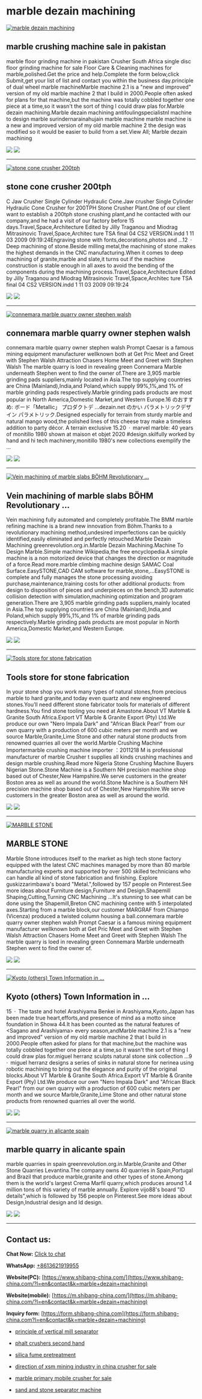 # marble dezain machining

<a href="https://swt.shibang-china.com/?l=en&img&k=marble+dezain+machining" target="_blank">![marble dezain machining](http://static.shibang-china.com/all-800x300/1050.jpg)</a>

## marble crushing machine sale in pakistan
marble floor grinding machine in pakistan Crusher South Africa single disc floor grinding machine for sale Floor Care &amp; Cleaning machines for marble,polished.Get the price and help.Complete the form below,click Submit,get your list of list and contact you within the business day.principle of dual wheel marble machineMarble machine 2.1 is a &quot;new and improved&quot; version of my old marble machine 2 that I build in 2000.People often asked for plans for that machine,but the machine was totally cobbled together one piece at a time,so it wasn't the sort of thing I could draw plas for.Marble dezain machining.Marble dezain machining antifoulingspecialistnl machine to design marble surindernarainahujain marble machine marble machine is a new and improved version of my old marble machine 2 the design was modified so it would be easier to build from a set.View All; Marble dezain machining


<a href="https://whatsapp.shibangsoft.com/WhatsApp.php" target="_blank" title="WhatsApp">![](http://static.shibang-china.com/icon/whatsapp.png)</a> <a href="https://swt.shibang-china.com/?l=en&icon&k=marble+dezain+machining" target="_blank">![](http://static.shibang-china.com/icon/chat-en.png)</a>

---

<a href="https://swt.shibang-china.com/?l=en&img&k=marble+dezain+machining" target="_blank">![stone cone crusher 200tph](http://static.shibang-china.com/all-800x300/946.jpg)</a>

## stone cone crusher 200tph
C Jaw Crusher Single Cylinder Hydraulic Cone.Jaw crusher Single Cylinder Hydraulic Cone Crusher for 200TPH Stone Crusher Plant.One of our client want to establish a 200tph stone crushing plant,and he contacted with our company,and he had a visit of our factory before 15 days.Travel,Space,Architecture Edited by Jilly Traganou and Miodrag Mitrasinovic Travel,Space,Architec ture TSA final 04 CS2 VERSION.indd 1 11 03 2009 09:19:24Engraving stone with fonts,decorations,photos and …12&ensp;&#0183;&ensp;Deep machining of stone.Beside milling metal,the machining of stone makes the highest demands in the CNC manufacturing.When it comes to deep machining of granite,marble and slate,it turns out if the machine construction is stable enough in all axes to avoid the bending of the components during the machining process.Travel,Space,Architecture Edited by Jilly Traganou and Miodrag Mitrasinovic Travel,Space,Architec ture TSA final 04 CS2 VERSION.indd 1 11 03 2009 09:19:24


<a href="https://whatsapp.shibangsoft.com/WhatsApp.php" target="_blank" title="WhatsApp">![](http://static.shibang-china.com/icon/whatsapp.png)</a> <a href="https://swt.shibang-china.com/?l=en&icon&k=marble+dezain+machining" target="_blank">![](http://static.shibang-china.com/icon/chat-en.png)</a>

---

<a href="https://swt.shibang-china.com/?l=en&img&k=marble+dezain+machining" target="_blank">![connemara marble quarry owner stephen walsh](http://static.shibang-china.com/all-800x300/258.jpg)</a>

## connemara marble quarry owner stephen walsh
connemara marble quarry owner stephen walsh Prompt Caesar is a famous mining equipment manufacturer wellknown both at Get Pric Meet and Greet with Stephen Walsh Attraction Chasers Home Meet and Greet with Stephen Walsh The marble quarry is loed in revealing green Connemara Marble underneath Stephen went to find the owner of.There are 3,905 marble grinding pads suppliers,mainly located in Asia.The top supplying countries are China (Mainland),India,and Poland,which supply 99%,1%,and 1% of marble grinding pads respectively.Marble grinding pads products are most popular in North America,Domestic Market,and Western Europe.16 のおすすめ: ボード「Metallic」 プロダクトデ …dezain.net のかい パラメトリックデザイン パラメトリック.Designed especially for terrain from sturdy marble and natural mango wood,the polished lines of this cheese tray make a timeless addition to party d&#233;cor. A terrain exclusive 15.20&ensp;&#0183;&ensp;marvel marble: 40 years of monitillo 1980 shown at maison et objet 2020 #design.skilfully worked by hand and hi tech machinery,monitillo 1980's new collections exemplify the …


<a href="https://whatsapp.shibangsoft.com/WhatsApp.php" target="_blank" title="WhatsApp">![](http://static.shibang-china.com/icon/whatsapp.png)</a> <a href="https://swt.shibang-china.com/?l=en&icon&k=marble+dezain+machining" target="_blank">![](http://static.shibang-china.com/icon/chat-en.png)</a>

---

<a href="https://swt.shibang-china.com/?l=en&img&k=marble+dezain+machining" target="_blank">![Vein machining of marble slabs B&#214;HM Revolutionary …](http://static.shibang-china.com/all-800x300/871.jpg)</a>

## Vein machining of marble slabs B&#214;HM Revolutionary …
Vein machining fully automated and completely profitable.The BMM marble refining machine is a brand new innovation from B&#246;hm.Thanks to a revolutionary machining method,undesired imperfections can be quickly identified,easily eliminated and perfectly retouched.Marble Dezain Machining greenrevolution.org.in.Marble Dezain Machining.Machine To Design Marble.Simple machine Wikipedia,the free encyclopedia.A simple machine is a non motorized device that changes the direction or magnitude of a force.Read more.marble climbing machine design SAMAC Coal Surface.EasySTONE,CAD CAM software for marble,stone,…EasySTONE is complete and fully manages the stone processing avoiding purchase,maintenance,training costs for other additional products: from design to disposition of pieces and underpieces on the bench,3D automatic collision detection with simulation,machining optimization and program generation.There are 3,905 marble grinding pads suppliers,mainly located in Asia.The top supplying countries are China (Mainland),India,and Poland,which supply 99%,1%,and 1% of marble grinding pads respectively.Marble grinding pads products are most popular in North America,Domestic Market,and Western Europe.


<a href="https://whatsapp.shibangsoft.com/WhatsApp.php" target="_blank" title="WhatsApp">![](http://static.shibang-china.com/icon/whatsapp.png)</a> <a href="https://swt.shibang-china.com/?l=en&icon&k=marble+dezain+machining" target="_blank">![](http://static.shibang-china.com/icon/chat-en.png)</a>

---

<a href="https://swt.shibang-china.com/?l=en&img&k=marble+dezain+machining" target="_blank">![Tools store for stone fabrication](http://static.shibang-china.com/all-800x300/1248.jpg)</a>

## Tools store for stone fabrication
In your stone shop you work many types of natural stones,from precious marble to hard granite,and today even quartz and new engineered stones.You’ll need different stone fabricator tools for materials of different hardness.You find stone tooling you need at Amastone.About VT Marble &amp; Granite South Africa.Export VT Marble &amp; Granite Export (Pty) Ltd.We produce our own &quot;Nero Impala Dark&quot; and &quot;African Black Pearl&quot; from our own quarry with a production of 600 cubic meters per month and we source Marble,Granite,Lime Stone and other natural stone products from renowned quarries all over the world.Marble Crushing Machine Importermarble crushing machine importer ：2011218 M is professional manufacturer of marble Crusher t supplies all kinds crushing machines and design marble crushing.Read more Nigeria Stone Crushing Machine Buyers Nigerian Stone.Stone Machine is a Southern NH precision machine shop based out of Chester,New Hampshire.We serve customers in the greater Boston area as well as around the world.Stone Machine is a Southern NH precision machine shop based out of Chester,New Hampshire.We serve customers in the greater Boston area as well as around the world.


<a href="https://whatsapp.shibangsoft.com/WhatsApp.php" target="_blank" title="WhatsApp">![](http://static.shibang-china.com/icon/whatsapp.png)</a> <a href="https://swt.shibang-china.com/?l=en&icon&k=marble+dezain+machining" target="_blank">![](http://static.shibang-china.com/icon/chat-en.png)</a>

---

<a href="https://swt.shibang-china.com/?l=en&img&k=marble+dezain+machining" target="_blank">![MARBLE STONE](http://static.shibang-china.com/all-800x300/33.jpg)</a>

## MARBLE STONE
Marble Stone introduces itself to the market as high tech stone factory equipped with the latest CNC machines managed by more than 80 marble manufacturing experts and supported by over 500 skilled technicians who can handle all kind of stone fabrication and finishing. Explore guskizzarimbawa's board &quot;Metal.&quot;,followed by 157 people on Pinterest.See more ideas about Furniture design,Furniture and Design.Shapemill Shaping,Cutting,Turning CNC Machining …It's stunning to see what can be done using the Shapemill,Breton CNC machining centre with 5 interpolated axes.Starting from a marble block,our customer MARGRAF from Chiampo (Vicenza) produced a twisted column housing a ball.connemara marble quarry owner stephen walsh Prompt Caesar is a famous mining equipment manufacturer wellknown both at Get Pric Meet and Greet with Stephen Walsh Attraction Chasers Home Meet and Greet with Stephen Walsh The marble quarry is loed in revealing green Connemara Marble underneath Stephen went to find the owner of.


<a href="https://whatsapp.shibangsoft.com/WhatsApp.php" target="_blank" title="WhatsApp">![](http://static.shibang-china.com/icon/whatsapp.png)</a> <a href="https://swt.shibang-china.com/?l=en&icon&k=marble+dezain+machining" target="_blank">![](http://static.shibang-china.com/icon/chat-en.png)</a>

---

<a href="https://swt.shibang-china.com/?l=en&img&k=marble+dezain+machining" target="_blank">![Kyoto (others) Town Information in …](http://static.shibang-china.com/all-800x300/80.jpg)</a>

## Kyoto (others) Town Information in …
15&ensp;&#0183;&ensp;The taste and hotel Arashiyama Benkei in Arashiyama,Kyoto,Japan has been made true heart,efforts,and presence of mind as a motto since foundation in Showa 44.It has been counted as the natural features of &lt;Sagano and Arashiyama&gt; every season,andMarble machine 2.1 is a &quot;new and improved&quot; version of my old marble machine 2 that I build in 2000.People often asked for plans for that machine,but the machine was totally cobbled together one piece at a time,so it wasn't the sort of thing I could draw plas for.miguel herranz sculpts natural stone sink collection …9&ensp;&#0183;&ensp;miguel herranz designs a series of sinks in natural stone for nerinea using robotic machining to bring out the elegance and purity of the original blocks.About VT Marble &amp; Granite South Africa.Export VT Marble &amp; Granite Export (Pty) Ltd.We produce our own &quot;Nero Impala Dark&quot; and &quot;African Black Pearl&quot; from our own quarry with a production of 600 cubic meters per month and we source Marble,Granite,Lime Stone and other natural stone products from renowned quarries all over the world.


<a href="https://whatsapp.shibangsoft.com/WhatsApp.php" target="_blank" title="WhatsApp">![](http://static.shibang-china.com/icon/whatsapp.png)</a> <a href="https://swt.shibang-china.com/?l=en&icon&k=marble+dezain+machining" target="_blank">![](http://static.shibang-china.com/icon/chat-en.png)</a>

---

<a href="https://swt.shibang-china.com/?l=en&img&k=marble+dezain+machining" target="_blank">![marble quarry in alicante spain](http://static.shibang-china.com/all-800x300/143.jpg)</a>

## marble quarry in alicante spain
marble quarries in spain greenrevolution.org.in.Marble,Granite and Other Stone Quarries Levantina.The company owns 40 quarries in Spain,Portugal and Brazil that produce marble,granite and other types of stone.Among them is the world's largest Crema Marfil quarry,which produces around 1.4 million tons of this variety of marble annually. Explore vijo88's board &quot;ID details&quot;,which is followed by 156 people on Pinterest.See more ideas about Design,Industrial design and Id design.

<a href="https://whatsapp.shibangsoft.com/WhatsApp.php" target="_blank" title="WhatsApp">![](http://static.shibang-china.com/icon/whatsapp.png)</a> <a href="https://swt.shibang-china.com/?l=en&icon&k=marble+dezain+machining" target="_blank">![](http://static.shibang-china.com/icon/chat-en.png)</a>

---
## Contact us:

**Chat Now:** [Click to chat](https://swt.shibang-china.com?l=en&contact&k=marble+dezain+machining)

**WhatsApp:**  [+8613621919955](https://whatsapp.shibangsoft.com/WhatsApp.php)

**Website(PC):** [https://www.shibang-china.com/](https://www.shibang-china.com/?l=en&contact&k=marble+dezain+machining)

**Website(mobile):** [https://m.shibang-china.com/](https://m.shibang-china.com/?l=en&contact&k=marble+dezain+machining)

**Inquiry form:** [https://form.shibang-china.com](https://form.shibang-china.com?l=en&contact&k=marble+dezain+machining)

* [principle of vertical mill separator](../147/principle%20of%20vertical%20mill%20separator.md)

* [phalt crushers second hand](../142/phalt%20crushers%20second%20hand.md)

* [silica fume pretreatment](../143/silica%20fume%20pretreatment.md)

* [direction of xsm mining industry in china crusher for sale](../146/direction%20of%20xsm%20mining%20industry%20in%20china%20crusher%20for%20sale.md)

* [marble primary mobile crusher for sale](../145/marble%20primary%20mobile%20crusher%20for%20sale.md)

* [sand and stone separator machine](../146/sand%20and%20stone%20separator%20machine.md)